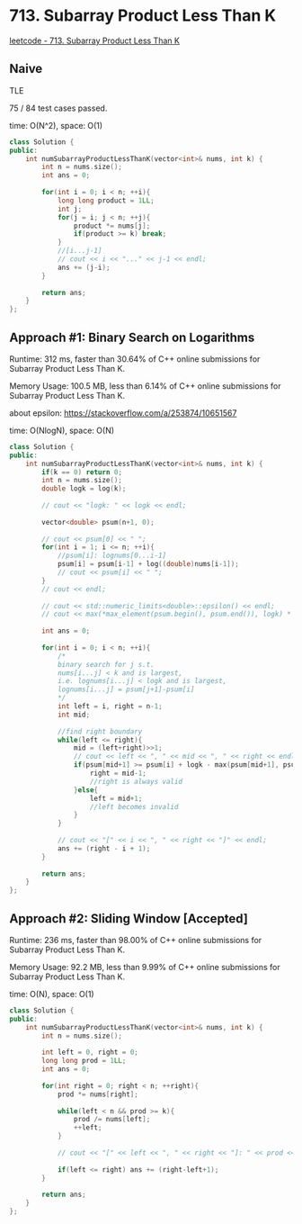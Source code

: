 # 713. Subarray Product Less Than K

[leetcode - 713. Subarray Product Less Than K](https://leetcode.com/problems/subarray-product-less-than-k/)

## Naive
TLE

75 / 84 test cases passed.

time: O(N^2), space: O(1)

```cpp
class Solution {
public:
    int numSubarrayProductLessThanK(vector<int>& nums, int k) {
        int n = nums.size();
        int ans = 0;
        
        for(int i = 0; i < n; ++i){
            long long product = 1LL;
            int j;
            for(j = i; j < n; ++j){
                product *= nums[j];
                if(product >= k) break;
            }
            //[i...j-1]
            // cout << i << "..." << j-1 << endl;
            ans += (j-i);
        }
        
        return ans;
    }
};
```

## Approach #1: Binary Search on Logarithms

Runtime: 312 ms, faster than 30.64% of C++ online submissions for Subarray Product Less Than K.
    
Memory Usage: 100.5 MB, less than 6.14% of C++ online submissions for Subarray Product Less Than K.

about epsilon: https://stackoverflow.com/a/253874/10651567

time: O(NlogN), space: O(N)

```cpp
class Solution {
public:
    int numSubarrayProductLessThanK(vector<int>& nums, int k) {
        if(k == 0) return 0;
        int n = nums.size();
        double logk = log(k);
        
        // cout << "logk: " << logk << endl;
        
        vector<double> psum(n+1, 0);
        
        // cout << psum[0] << " ";
        for(int i = 1; i <= n; ++i){
            //psum[i]: lognums[0...i-1]
            psum[i] = psum[i-1] + log((double)nums[i-1]);
            // cout << psum[i] << " ";
        }
        // cout << endl;
        
        // cout << std::numeric_limits<double>::epsilon() << endl;
        // cout << max(*max_element(psum.begin(), psum.end()), logk) * numeric_limits<double>::epsilon() << endl;
        
        int ans = 0;
        
        for(int i = 0; i < n; ++i){
            /*
            binary search for j s.t.
            nums[i...j] < k and is largest,
            i.e. lognums[i...j] < logk and is largest,
            lognums[i...j] = psum[j+1]-psum[i]
            */
            int left = i, right = n-1;
            int mid;
            
            //find right boundary
            while(left <= right){
                mid = (left+right)>>1;
                // cout << left << ", " << mid << ", " << right << endl;
                if(psum[mid+1] >= psum[i] + logk - max(psum[mid+1], psum[i] + logk)*std::numeric_limits<double>::epsilon()){
                    right = mid-1;
                    //right is always valid
                }else{
                    left = mid+1;
                    //left becomes invalid
                }
            }
            
            // cout << "[" << i << ", " << right << "]" << endl;
            ans += (right - i + 1);
        }
        
        return ans;
    }
};
```


## Approach #2: Sliding Window [Accepted]

Runtime: 236 ms, faster than 98.00% of C++ online submissions for Subarray Product Less Than K.

Memory Usage: 92.2 MB, less than 9.99% of C++ online submissions for Subarray Product Less Than K.

time: O(N), space: O(1)

```cpp
class Solution {
public:
    int numSubarrayProductLessThanK(vector<int>& nums, int k) {
        int n = nums.size();
        
        int left = 0, right = 0;
        long long prod = 1LL;
        int ans = 0;
        
        for(int right = 0; right < n; ++right){
            prod *= nums[right];
            
            while(left < n && prod >= k){
                prod /= nums[left];
                ++left;
            }
            
            // cout << "[" << left << ", " << right << "]: " << prod << endl;
            
            if(left <= right) ans += (right-left+1);
        }
        
        return ans;
    }
};
```
